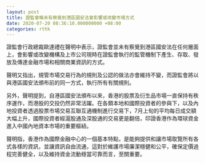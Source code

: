 ```yaml
---
layout: post
title: 證監會稱未有察覺到港區國安法會影響或改變市場方式
date: 2020-07-20 08:36:10.000000000 +08:00
categories: rthk
---
```


證監會行政總裁歐達禮在聲明中表示，證監會並未有察覺到港區國安法在任何層面上，會影響或改變機構及上市公司現時在證監會執行的監管機制下產生、存取、發放及傳達金融市場和相關商業資訊的方式。

聲明又指出，規管市場交易行為的規則及公認的做法亦會維持不變，而證監會將以與港區國安法頒布前的同一方式，執行所有有關規則。

另外，聲明提到，自港區國安法頒布以來，香港的股票及衍生品市場一直保持有秩序運作，而港股的交投仍然非常活躍。在各類本地和國際投資者的參與下，以及內地投資者透過股票市場交易互聯互通機制進行交易下，7月上旬的平均每日成交額大幅上升，國際投資者經滬股通及深股通的交易更是翻倍，印證香港作為環球資金進入中國內地資本市場的重要樞紐。

聲明指，香港作為國際金融中心的一個基本特點，是能夠提供和讓市場取覽所有各式各樣的資訊，並讓資訊自由流通，這對於維護市場廉潔穩健和公平，確保定價過程完善健全，以及維持資金流動穩當可靠而言，至關重要。

